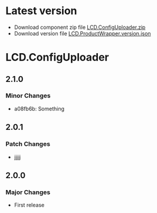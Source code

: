 # Latest version

* Download component zip file [LCD.ConfigUploader.zip](./LCD.ProductWrapper.zip)
* Download version file [LCD.ProductWrapper.version.json](./LCD.ProductWrapper.version.json)

# LCD.ConfigUploader

## 2.1.0

### Minor Changes

- a08fb6b: Something

## 2.0.1

### Patch Changes

- jjjjj

## 2.0.0

### Major Changes

- First release
